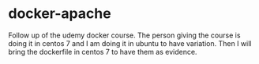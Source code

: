 # docker-apache
Follow up of the udemy docker course. 
The person giving the course is doing it in centos 7 and I am doing it in ubuntu to have variation. 
Then I will bring the dockerfile in centos 7 to have them as evidence.
